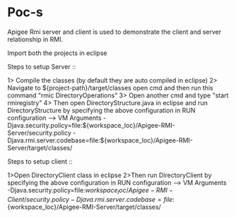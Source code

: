 # Poc-s
Apigee Rmi server and client is used to demonstrate the client and server relationship in RMI. 

Import both the projects in eclipse

Steps to setup Server ::

1> Compile the classes (by default they are auto compiled in eclipse) 
2> Navigate to ${project-path}/target/classes open cmd and then run this command "rmic DirectoryOperations" 
3> Open another cmd and type "start rmiregistry"
4> Then open DirectoryStructure.java in eclipse and run DirectoryStructure by specifying the above configuration in RUN configuration --> VM Arguments 
-Djava.security.policy=file:${workspace_loc}/Apigee-RMI-Server/security.policy -Djava.rmi.server.codebase=file:${workspace_loc}/Apigee-RMI-Server/target/classes/

Steps to setup client :: 

1>Open DirectoryClient class in eclipse
2>Then run DirectoryClient by specifying the above configuration in RUN configuration --> VM Arguments 
-Djava.security.policy=file:${workspace_loc}/Apigee-RMI-Client/security.policy -Djava.rmi.server.codebase=file:${workspace_loc}/Apigee-RMI-Server/target/classes/
